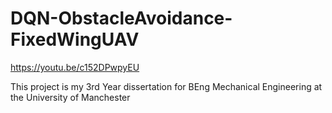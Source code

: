 # DQN-ObstacleAvoidance-FixedWingUAV


https://youtu.be/c152DPwpyEU

This project is my 3rd Year dissertation for BEng Mechanical Engineering at the University of Manchester
